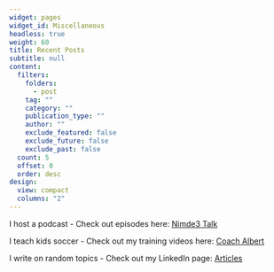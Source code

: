 ```yaml
---
widget: pages
widget_id: Miscellaneous
headless: true
weight: 60
title: Recent Posts
subtitle: null
content:
  filters:
    folders:
      - post
    tag: ""
    category: ""
    publication_type: ""
    author: ""
    exclude_featured: false
    exclude_future: false
    exclude_past: false
  count: 5
  offset: 0
  order: desc
design:
  view: compact
  columns: "2"
---
```

<!--StartFragment-->

I host a podcast - Check out episodes here: [Nimde3 Talk](https://www.google.com/url?q=https%3A%2F%2Fopen.spotify.com%2Fshow%2F3ZmcH9lZBe551GpSAS7Ynu%3Fsi%3D66a37e06002545dd&sa=D&sntz=1&usg=AOvVaw27Gwrh24DAWnxQBznF0Ogj)

I teach kids soccer - Check out my training videos here: [Coach Albert](https://www.youtube.com/watch?v=UGJ2SOGYfek)

I write on random topics - Check out my LinkedIn page: [Articles](https://www.google.com/url?q=https%3A%2F%2Fwww.linkedin.com%2Fin%2Falbert-b-0781ab34%2Frecent-activity%2Fposts%2F&sa=D&sntz=1&usg=AOvVaw1M1Tocq3oe-pAnCKOzdkkD)

<!--EndFragment-->